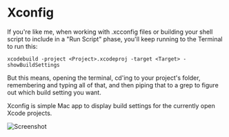 # Xconfig

If you're like me, when working with .xcconfig files or building your shell script to include in a "Run Script" phase, you'll keep running to the Terminal to run this:

```xcodebuild -project <Project>.xcodeproj -target <Target> -showBuildSettings```

But this means, opening the terminal, cd'ing to your project's folder, remembering and typing all of that, and then piping that to a grep to figure out which build setting you want.

Xconfig is simple Mac app to display build settings for the currently open Xcode projects. 

![Screenshot](screenshot.png)
